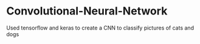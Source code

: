 # Convolutional-Neural-Network
Used tensorflow and keras to create a CNN to classify pictures of cats and dogs 
